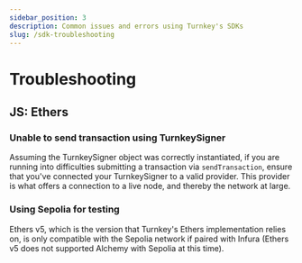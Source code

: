 ```yaml
---
sidebar_position: 3
description: Common issues and errors using Turnkey's SDKs
slug: /sdk-troubleshooting
---
```


# Troubleshooting

## JS: Ethers

### Unable to send transaction using TurnkeySigner
Assuming the TurnkeySigner object was correctly instantiated, if you are running into difficulties submitting a transaction via `sendTransaction`, ensure that you've connected your TurnkeySigner to a valid provider. This provider is what offers a connection to a live node, and thereby the network at large.

### Using Sepolia for testing
Ethers v5, which is the version that Turnkey's Ethers implementation relies on, is only compatible with the Sepolia network if paired with Infura (Ethers v5 does not supported Alchemy with Sepolia at this time).
